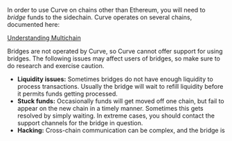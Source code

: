 In order to use Curve on chains other than Ethereum, you will need to _bridge_ funds to the sidechain. Curve operates on several chains, documented here:

[Understanding Multichain](../multichain/understanding-multichain.md)

Bridges are not operated by Curve, so Curve cannot offer support for using bridges. The following issues may affect users of bridges, so make sure to do research and exercise caution.

*   **Liquidity issues:** Sometimes bridges do not have enough liquidity to process transactions. Usually the bridge will wait to refill liquidity before it permits funds getting processed.
*   **Stuck funds:** Occasionally funds will get moved off one chain, but fail to appear on the new chain in a timely manner. Sometimes this gets resolved by simply waiting. In extreme cases, you should contact the support channels for the bridge in question.
*   **Hacking:** Cross-chain communication can be complex, and the bridge is
